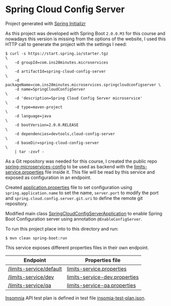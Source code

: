 # Spring Cloud Config Server

Project generated with [Spring Initializr](https://start.spring.io/)

As this project was developed with Spring Boot `2.0.0.M3` for this course and nowadays this version is missing from the options of the
website, I used this HTTP call to generate the project with the settings I need:

```
$ curl -s https://start.spring.io/starter.tgz                             \
    -d groupId=com.ins28minutes.microservices                             \
    -d artifactId=spring-cloud-config-server                              \
    -d packageName=com.ins28minutes.microservices.springcloudconfigserver \
    -d name=SpringCloudConfigServer                                       \
    -d 'description=Spring Cloud Config Server microservice'              \
    -d type=maven-project                                                 \
    -d language=java                                                      \
    -d bootVersion=2.0.0.RELEASE                                          \
    -d dependencies=devtools,cloud-config-server                          \
    -d baseDir=spring-cloud-config-server                                 \
    | tar -zxvf -
```

As a Git repository was needed for this course, I created the public repo [spring-microservices-config](https://gitlab.com/josebamartos-training/spring-microservices-config)
to be used as backend with the [limits-service.properties](https://gitlab.com/josebamartos-training/spring-microservices-config/blob/master/limits-service.properties)
file inside it. This file will be read by this service and exposed as configuration in an endpoint.

Created [application.properties](../limits-service/src/main/resources/application.properties) file to set configuration
using `spring.application.name` to set the name, `server.port` to modify the port and `spring.cloud.config.server.git.uri`
to define the remote git repository. 

Modified main class [SpringCloudConfigServerApplication](src/main/java/com/ins28minutes/microservices/SpringCloudConfigServerApplication.java)
to enable Spring Boot Configuration server using annotation `@EnableConfigServer`.

To run this project place into to this directory and run:

```
$ mvn clean spring-boot:run
```

This service exposes different properties files in their own endpoint.

| Endpoint                                                                |  Properties file                                                                                                                            |
|-------------------------------------------------------------------------|---------------------------------------------------------------------------------------------------------------------------------------------|
| [/limits-service/default](http://localhost:8888/limits-service/default) | [limits-service.properties](https://gitlab.com/josebamartos-training/spring-microservices-config/blob/master/limits-service.properties)     |
| [/limits-service/dev](http://localhost:8888/limits-service/dev)         | [limits-service-dev.properties](https://gitlab.com/josebamartos-training/spring-microservices-config/blob/master/limits-service.properties) |
| [/limits-service/qa](http://localhost:8888/limits-service/default)      | [limits-service-qa.properties](https://gitlab.com/josebamartos-training/spring-microservices-config/blob/master/limits-service.properties)  |

[Insomnia](https://insomnia.rest/) API test plan is defined in
test file [insomia-test-plan.json](insomia-test-plan.json).